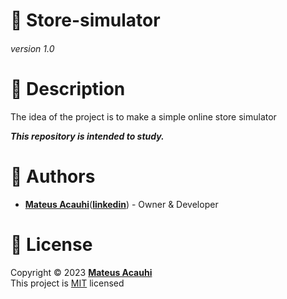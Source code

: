 # 🏪 Store-simulator

###### version 1.0

# 📝 Description
 
The idea of the project is to make a simple online store simulator

***This repository is intended to study.***


# 👷 Authors

- [**Mateus Acauhi**](https://github.com/Acauhi99)([**linkedin**](https://www.linkedin.com/in/acauhi/)) - Owner & Developer

# 📝 License

Copyright © 2023 [**Mateus Acauhi**](https://github.com/Acauhi99)  
This project is [MIT](https://opensource.org/licenses/MIT) licensed

